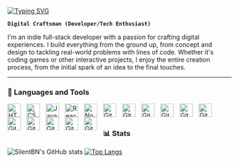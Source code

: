[![Typing SVG](https://readme-typing-svg.demolab.com?font=Fira+Code&size=25&duration=4000&pause=10000&color=FFFFFF&background=FFFFFF00&random=false&width=850&separator=%3C&lines=Hi+There!+%F0%9F%91%8B;+I'm+Bao+Nguyen.+A+Fullstack+Developer!+%F0%9F%92%BB)](https://git.io/typing-svg)

**`Digital Craftsman (Developer/Tech Enthusiast)`**

I'm an indie full-stack developer with a passion for crafting digital experiences. I build everything from the ground up, from concept and design to tackling real-world problems with lines of code. Whether it's coding games or other interactive projects, I enjoy the entire creation process, from the initial spark of an idea to the final touches.

---

### 🧰 Languages and Tools

<a href="https://www.w3.org/html/" target="_blank">
  <img align="left" alt="HTML" width="30px" style="padding-right:10px;" src="https://cdn.jsdelivr.net/gh/devicons/devicon/icons/html5/html5-plain.svg" />
</a>
<a href="https://www.w3schools.com/css/" target="_blank">
  <img align="left" alt="CSS" width="30px" style="padding-right:10px;" src="https://cdn.jsdelivr.net/gh/devicons/devicon/icons/css3/css3-plain.svg" />
</a>
<a href="https://developer.mozilla.org/en-US/docs/Web/JavaScript" target="_blank">
  <img align="left" alt="JavaScript" width="30px" style="padding-right:10px;" src="https://cdn.jsdelivr.net/gh/devicons/devicon/icons/javascript/javascript-plain.svg" />
</a>
<a href="https://react.dev/" target="_blank">
  <img align="left" alt="React" width="30px" style="padding-right:10px;" src="https://cdn.jsdelivr.net/gh/devicons/devicon/icons/react/react-original.svg" />
</a>
<a href="https://nodejs.org/en" target="_blank">
  <img align="left" alt="NodeJS" width="30px" style="padding-right:10px;" src="https://cdn.jsdelivr.net/gh/devicons/devicon/icons/nodejs/nodejs-original.svg" />
</a>
<a href="https://github.com/" target="_blank">
  <img align="left" alt="GitHub" width="30px" style="padding-right:10px;" src="https://cdn.jsdelivr.net/gh/devicons/devicon/icons/github/github-original.svg" />
</a>
<a href="https://git-scm.com/" target="_blank">
  <img align="left" alt="Git" width="30px" style="padding-right:10px;" src="https://cdn.jsdelivr.net/gh/devicons/devicon/icons/git/git-original.svg" />
</a>
<a href="https://www.cypress.io/" target="_blank">
  <img align="left" alt="Git" width="30px" style="padding-right:10px;" src="https://cdn.jsdelivr.net/gh/devicons/devicon@latest/icons/cypressio/cypressio-original.svg" />
</a>
<a href="https://expressjs.com/" target="_blank">
  <img align="left" alt="Git" width="30px" style="padding-right:10px;" src="https://cdn.jsdelivr.net/gh/devicons/devicon@latest/icons/express/express-original.svg" />
</a>
<a href="https://redux.js.org/" target="_blank">
  <img align="left" alt="Git" width="30px" style="padding-right:10px;" src="https://cdn.jsdelivr.net/gh/devicons/devicon@latest/icons/redux/redux-original.svg" />
</a>
<a href="https://www.postman.com/" target="_blank">
  <img align="left" alt="Git" width="30px" style="padding-right:10px;" src="https://cdn.jsdelivr.net/gh/devicons/devicon@latest/icons/postman/postman-original.svg" />
</a>
<a href="https://posit.co/download/rstudio-desktop/" target="_blank">
  <img align="left" alt="Git" width="30px" style="padding-right:10px;" src="https://cdn.jsdelivr.net/gh/devicons/devicon@latest/icons/rstudio/rstudio-original.svg" />
</a>
<a href="https://getbootstrap.com/" target="_blank">
  <img align="left" alt="Git" width="30px" style="padding-right:10px;" src="https://cdn.jsdelivr.net/gh/devicons/devicon@latest/icons/bootstrap/bootstrap-original.svg" />
</a>
<a href="https://lesscss.org/" target="_blank">
  <img align="left" alt="Git" width="30px" style="padding-right:10px;" src="https://cdn.jsdelivr.net/gh/devicons/devicon@latest/icons/less/less-plain-wordmark.svg" />
</a>
<a href="https://nextjs.org/" target="_blank">
  <img align="left" alt="Git" width="30px" style="padding-right:10px;" src="https://cdn.jsdelivr.net/gh/devicons/devicon@latest/icons/nextjs/nextjs-original.svg" />
</a>
<a href="https://axios-http.com/" target="_blank">
  <img align="left" alt="Git" width="30px" style="padding-right:10px;" src="https://cdn.jsdelivr.net/gh/devicons/devicon@latest/icons/axios/axios-plain.svg" />
</a>
<br />

#

### 📊 Stats

![SilentBN's GitHub stats](https://github-readme-stats.vercel.app/api?username=SilentBN&show_icons=true&theme=nord)
[![Top Langs](https://github-readme-stats.vercel.app/api/top-langs/?username=SilentBN)](https://github.com/SilentBN/github-readme-stats)

<!--
**SilentBN/SilentBN** is a ✨ _special_ ✨ repository because its `README.md` (this file) appears on your GitHub profile.

Here are some ideas to get you started:

- 🔭 I’m currently working on ...
- 🌱 I’m currently learning ...
- 👯 I’m looking to collaborate on ...
- 🤔 I’m looking for help with ...
- 💬 Ask me about ...
- 📫 How to reach me: ...
- 😄 Pronouns: ...
- ⚡ Fun fact: ...
-->
